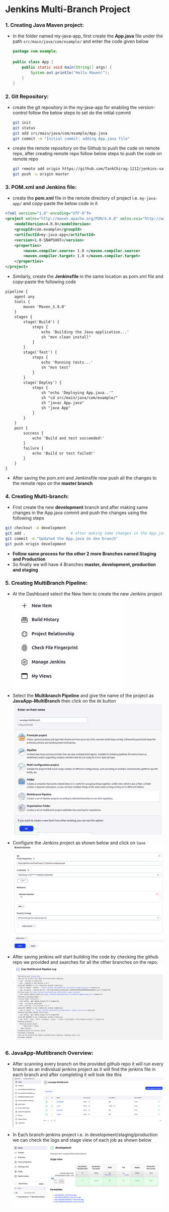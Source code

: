 Jenkins Multi-Branch Project 
==============
                        
### 1. Creating Java Maven project:

+ In the folder named my-java-app, first create the **App.java** file under the path `src/main/java/com/example/` and enter the code given below
    ```java
    package com.example;

    public class App {
        public static void main(String[] args) {
            System.out.println("Hello Maven!");
        }
    }
    ```

### 2. Git Repository:

+ create the git repository in the my-java-app for enabling the version-control follow the below steps to set do the initial commit
    ```bash
    git init
    git status
    git add src/main/java/com/example/App.java
    git commit -m "Initial commit: adding App.java file"
    ```

+ create the remote repository on the Github to push the code on remote repo, after creating remote repo follow below steps to push the code on remote repo
    ```bash
    git remote add origin https://github.com/TankChirag-1212/jenkins-sample-java.git
    git push -u origin master
    ```

### 3. POM.xml and Jenkins file:

+ create the **pom.xml** file in the remote directory of project i.e. `my-java-app/` and copy-paste the below code in it
```xml
<?xml version="1.0" encoding="UTF-8"?>
<project xmlns="http://maven.apache.org/POM/4.0.0" xmlns:xsi="http://www.w3.org/2001/XMLSchema-instance" xsi:schemaLocation="http://maven.apache.org/POM/4.0.0 http://maven.apache.org/POM/4.0.0/maven-4.0.0.xsd">
    <modelVersion>4.0.0</modelVersion>
    <groupId>com.example</groupId>
    <artifactId>my-java-app</artifactId>
    <version>1.0-SNAPSHOT</version>
    <properties>
        <maven.compiler.source> 1.8 </maven.compiler.source>
        <maven.compiler.target> 1.8 </maven.compiler.target>
    </properties>
</project>
```

+ Similarly, create the **Jenkinsfile** in the same location as pom.xml file and copy-paste the following code
```
pipeline {
    agent any
    tools {
        maven 'Maven_3.9.0'
    }
    stages {    
        stage('Build') {
            steps {
                echo 'Building the Java application...'
                sh "mvn clean install"
            }
        }
        stage('Test') {
            steps {
                echo 'Running tests...'
                sh "mvn test"
            }
        }
        stage('Deploy') {
            steps {
                sh "echo 'Deploying App.java..'"
                sh "cd src/main/java/com/example/"
                sh "javac App.java"
                sh "java App"
            }
        }
    }
    post {
        success {
            echo 'Build and test succeeded!'
        }
        failure {
            echo 'Build or test failed!'
        }
    }
}
```

+ After saving the pom.xml and Jenkinsfile now push all the changes to the remote repo on the **master branch**

### 4. Creating Multi-branch:

+ First create the new **development** branch and after making same changes in the App.java commit and push the changes using the following steps
```bash
git checkout -b development
git add .                    # after making some changes in the App.java file
git commit -m "Updated the App.java on dev branch"
git push origin development
```
+ **Follow same process for the other 2 more Branches named Staging and Production**
+ So finally we will have 4 Branches **master, development, production and staging**

### 5. Creating MultiBranch Pipeline:

+ At the Dashboard select the New Item to create the new Jenkins project <br>
![alt text](img/image1.png)

+ Select the **Multibranch Pipeline** and give the name of the project as **JavaApp-MultiBranch** then click on the `OK` button
![alt text](img/image2.png)

+ Configure the Jenkins project as shown below and click on `Save`
![alt text](img/image3.png)

+ After saving jenkins will start building the code by checking the github repo we provided and searches for all the other branches on the repo.
![alt text](img/image4.png)

### 6. JavaApp-Multibranch Overview:
+ After scanning every branch on the provided github repo it will run every branch as an individual jenkins project as it will find the jenkins file in each branch and after completing it will look like this
![alt text](img/image5.png)

+ In Each branch-jenkins project i.e. in development/staging/production we can check the logs and stage view of each job as shown below
![alt text](img/image6.png)